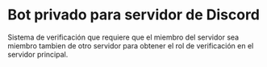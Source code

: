 # Bot privado para servidor de Discord

Sistema de verificación que requiere que el miembro del servidor sea miembro tambien de otro servidor para obtener el rol de verificación en el servidor principal.
